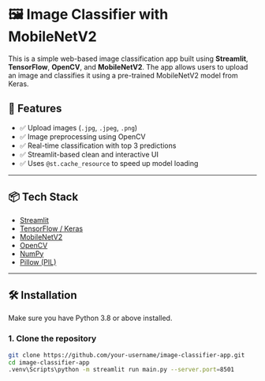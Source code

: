 # 🖼️ Image Classifier with MobileNetV2

This is a simple web-based image classification app built using **Streamlit**, **TensorFlow**, **OpenCV**, and **MobileNetV2**. The app allows users to upload an image and classifies it using a pre-trained MobileNetV2 model from Keras.

## 🚀 Features

- ✅ Upload images (`.jpg`, `.jpeg`, `.png`)
- ✅ Image preprocessing using OpenCV
- ✅ Real-time classification with top 3 predictions
- ✅ Streamlit-based clean and interactive UI
- ✅ Uses `@st.cache_resource` to speed up model loading

---

## 📦 Tech Stack

- [Streamlit](https://streamlit.io/)
- [TensorFlow / Keras](https://www.tensorflow.org/)
- [MobileNetV2](https://keras.io/api/applications/mobilenet/)
- [OpenCV](https://opencv.org/)
- [NumPy](https://numpy.org/)
- [Pillow (PIL)](https://python-pillow.org/)

---

## 🛠️ Installation

Make sure you have Python 3.8 or above installed.

### 1. Clone the repository

```bash
git clone https://github.com/your-username/image-classifier-app.git
cd image-classifier-app
.venv\Scripts\python -m streamlit run main.py --server.port=8501
